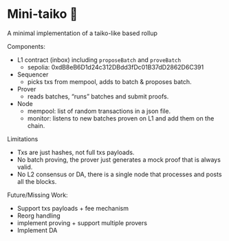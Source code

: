 # Mini-taiko 🧸

A minimal implementation of a taiko-like based rollup

Components:

- L1 contract (inbox) including `proposeBatch` and `proveBatch`
    - sepolia: 0xdB8eB6D1d24c312DBdd3fDc01B37dD2862D6C391
- Sequencer
    - picks txs from mempool, adds to batch & proposes batch.
- Prover
    - reads batches, “runs” batches and submit proofs.
- Node
    - mempool: list of random transactions in a json file.
    - monitor: listens to new batches proven on L1 and add them on the chain.

Limitations

- Txs are just hashes, not full txs payloads.
- No batch proving, the prover just generates a mock proof that is always valid.
- No L2 consensus or DA, there is a single node that processes and posts all the blocks.

Future/Missing Work:

- Support txs payloads + fee mechanism
- Reorg handling
- implement proving + support multiple provers
- Implement DA